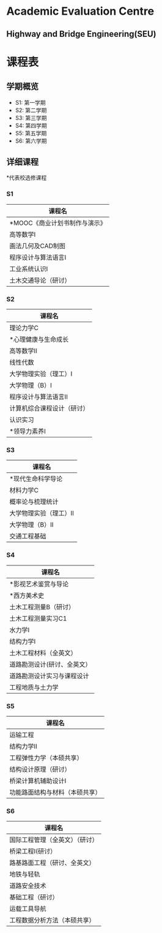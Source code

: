 # Academic Evaluation Centre
## Highway and Bridge Engineering(SEU)

# 课程表

## 学期概览

- S1: 第一学期
- S2: 第二学期
- S3: 第三学期
- S4: 第四学期
- S5: 第五学期
- S6: 第六学期

## 详细课程
*代表校选修课程

### S1

| 课程名                      |
| --------------------------- |
| *MOOC《商业计划书制作与演示》 |
| 高等数学I                   |
| 画法几何及CAD制图            |
| 程序设计与算法语言I          |
| 工业系统认识I                |
| 土木交通导论（研讨）         |

### S2

| 课程名                 |
| ---------------------- |
| 理论力学C              |
| *心理健康与生命成长              |
| 高等数学II             |
| 线性代数               |
| 大学物理实验（理工）I  |
| 大学物理（B）I         |
| 程序设计与算法语言II   |
| 计算机综合课程设计（研讨） |
| 认识实习               |
| *领导力素养I            |

### S3

| 课程名             |
| ------------------ |
| *现代生命科学导论    |
| 材料力学C          |
| 概率论与梳理统计    |
| 大学物理实验（理工）II |
| 大学物理（B）II     |
| 交通工程基础        |

### S4

| 课程名                     |
| -------------------------- |
| *影视艺术鉴赏与导论          |
| *西方美术史                 |
| 土木工程测量B（研讨）       |
| 土木工程测量实习C1         |
| 水力学I                    |
| 结构力学I                  |
| 土木工程材料（全英文）     |
| 道路勘测设计(研讨、全英文） |
| 道路勘测设计实习与课程设计  |
| 工程地质与土力学           |

### S5

| 课程名                        |
| ----------------------------- |
| 运输工程                      |
| 结构力学II                    |
| 工程弹性力学（本硕共享）      |
| 结构设计原理（研讨）          |
| 桥梁计算机辅助设计I           |
| 功能路面结构与材料（本硕共享）|

### S6

| 课程名                          |
| ------------------------------- |
| 国际工程管理（全英文）（研讨）   |
| 桥梁工程I(研讨）                 |
| 路基路面工程（研讨、全英文）     |
| 地铁与轻轨                      |
| 道路安全技术                     |
| 基础工程（研讨）                 |
| 运载工具导航                     |
| 工程数据分析方法（本硕共享）     |



